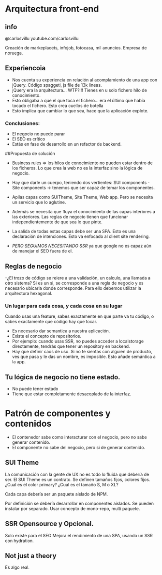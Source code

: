 # Arquitectura front-end

## info
@carlosvillu
youtube.com/carlosvillu

Creación de markeplacets, infojob, fotocasa, mil anuncios. Empresa de noruega.

## Experiencoia

- Nos cuenta su experiencia en relación al acomplamiento de una app con jQuery.
Código spaggeti, js file de 13k lineas.
- jQuery era la arquitectura... WTF?!!! Tienes en u solo fichero hilo de conocimiento.
- Esto obligaba a que el que toca el fichero... era el último que había tocado el fichero. Esto crea cuellos de botella
- Esto implica que cambiar lo que sea, hace que la aplicación explote.

### Conclusiones:
- El negocio no puede parar
- El SEO es crítico
- Estás en fase de desarrollo en un refactor de backend.


##Propuesta de solución
- Business rules => los hilos de conocimiento no pueden estar dentro de los ficheros. Lo que crea la web no es la interfaz sino la lógica de negocio.
- Hay que darle un cuerpo, teniendo dos vertientes: SUI components - Site components -> tenemos que ser capaz de temar los componentes.

- Apilas capas como SUITheme, Site Theme, Web app. Pero se necesita un servicio que lo aglutine.
- Además se necesita que fluya el conocimiento de las capas interiores a las exteriores. Las reglas de negocio tienen que funcionar independientemente de que sea lo que pinte.
- La salida de todas estas capas debe ser una SPA. Esto es una declaración de intenciones. Esto va enfocado al client site rendering.
- *PERO SEGUIMOS NECESITANDO SSR* ya que google no es capaz aún de manejar el SEO fuera de el.

## Reglas de negocio

-¿El trozo de código se reiere a una validación, un calculo, una llamada a otro sistema? Si es un si, se corresponde a una regla de negocio y es necesario ubicarla donde corresponde. Para ello debemos utilizar la arquitectura hexagonal.

### Un lugar para cada cosa, y cada cosa en su lugar
Cuando usas una feature, sabes exactamente en que parte va tu código, o sabes exactamente que código hay que tocar.

- Es necesario dar semantica a nuestra aplicación.
- Existe el concepto de repositorios.
- Por ejemplo: cuando usas SSR, no puedes acceder a localstorage directamente, tendrás que tener un repository en backend.
- Hay que definir caos de uso. Si no te sientas con alguien de producto, ves que pasa y le das un nombre, es imposible. Esto añade semántica a la app.

## Tu lógica de negocio no tiene estado.
- No puede tener estado
- Tiene que estar completamente desacoplado de la interfaz.

# Patrón de componentes y contenidos
- El contenedor sabe como interacturar con el negocio, pero no sabe generar contenido.
- El componente no sabe del negocio, pero si de generar contenido.

## SUI Theme
La comunicación con la gente de UX no es todo lo fluida que debería de ser.
El SUI Theme es un contrato. Se definen tamaños fijos, colores fijos. ¿Cual es el color primary? ¿Cual es el tamaño S, M o XL?

Cada capa debería ser un paquete aislado de NPM.

Por definición se debería desarrollar en componentes aislados. Se pueden instalar por separado.
Usar concepto de mono-repo, multi paquete.

## SSR Opensource y Opcional.
Solo existe para el SEO
Mejora el rendimiento de una SPA, usando un SSR con hydration.

## Not just a theory
Es algo real.




